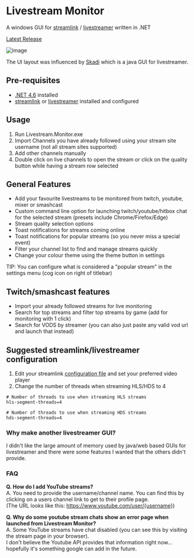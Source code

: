# Livestream Monitor
A windows GUI for [streamlink](https://streamlink.github.io/) / [livestreamer](http://docs.livestreamer.io/install.html#windows-binaries) written in .NET

[Latest Release](https://github.com/laurencee/Livestream.Monitor/releases/latest)

![image](https://cloud.githubusercontent.com/assets/3850553/12476536/b701f96c-c075-11e5-8bdd-45237f94f812.png)

The UI layout was influenced by [Skadi](https://github.com/s1mpl3x/skadi) which is a java GUI for livestreamer.

## Pre-requisites
* [.NET 4.6](https://www.microsoft.com/en-us/download/details.aspx?id=48130) installed
* [streamlink](https://github.com/streamlink/streamlink) or [livestreamer](http://docs.livestreamer.io/install.html#windows-binaries) installed and configured

## Usage
1. Run Livestream.Monitor.exe
2. Import Channels you have already followed using your stream site username (not all stream sites supported)
3. Add other channels manually
4. Double click on live channels to open the stream or click on the quality button while having a stream row selected

## General Features
* Add your favourite livestreams to be monitored from twitch, youtube, mixer or smashcast
* Custom command line option for launching twitch/youtube/hitbox chat for the selected stream (presets include Chrome/Firefox/Edge)
* Stream quality selection options
* Toast notifications for streams coming online
* Toast notifications for popular streams (so you never miss a special event)
* Filter your channel list to find and manage streams quickly
* Change your colour theme using the theme button in settings


TIP: You can configure what is considered a "popular stream" in the settings menu (cog icon on right of titlebar)

## Twitch/smashcast features
* Import your already followed streams for live monitoring
* Search for top streams and filter top streams by game (add for monitoring with 1 click)
* Search for VODS by streamer (you can also just paste any valid vod url and launch that instead)

## Suggested streamlink/livestreamer configuration
1. Edit your streamlink [configuration file](https://streamlink.github.io/cli.html#configuration-file) and set your preferred video player
2. Change the number of threads when streaming HLS/HDS to 4
```
# Number of threads to use when streaming HLS streams
hls-segment-threads=4

# Number of threads to use when streaming HDS streams
hds-segment-threads=4
```

### Why make another livestreamer GUI?
I didn't like the large amount of memory used by java/web based GUIs for livestreamer and there were some features I wanted that the others didn't provide.

### FAQ
**Q. How do I add YouTube streams?**  
A. You need to provide the username/channel name. You can find this by clicking on a users channel link to get to their profile page.  
(The URL looks like this: https://www.youtube.com/user/{username})

**Q. Why do some youtube stream chats show an error page when launched from Livestream Monitor?**  
A. Some YouTube streams have chat disabled (you can see this by visiting the stream page in your browser).  
I don't believe the Youtube API provides that information right now... hopefully it's something google can add in the future.
